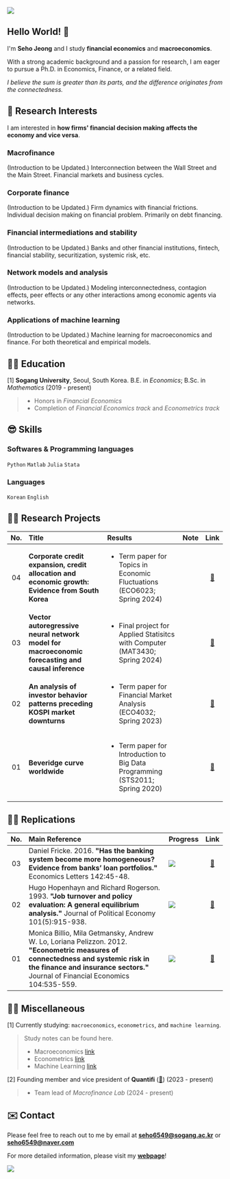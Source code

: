 <img src="https://capsule-render.vercel.app/api?type=waving&color=gradient&customColorList=27&height=100&section=header" />

## Hello World! 👋
I'm **Seho Jeong** and I study **financial economics** and **macroeconomics**.

With a strong academic background and a passion for research, I am eager to pursue a Ph.D. in Economics, Finance, or a related field.

*I believe the sum is greater than its parts, and the difference originates from the connectedness.*


## 🤩 Research Interests
I am interested in **how firms' financial decision making affects the economy and vice versa**. 
### Macrofinance
(Introduction to be Updated.)
Interconnection between the Wall Street and the Main Street. Financial markets and business cycles. 
### Corporate finance
(Introduction to be Updated.)
Firm dynamics with financial frictions.
Individual decision making on financial problem. Primarily on debt financing.
### Financial intermediations and stability
(Introduction to be Updated.) 
Banks and other financial institutions, fintech, financial stability, securitization, systemic risk, etc.
### Network models and analysis
(Introduction to be Updated.) 
Modeling interconnectedness, contagion effects, peer effects or any other interactions among economic agents via networks.
### Applications of machine learning
(Introduction to be Updated.) 
Machine learning for macroeconomics and finance. For both theoretical and empirical models.


## 👨‍🎓 Education
\[1\] **Sogang University**, Seoul, South Korea. B.E. in *Economics*; B.Sc. in *Mathematics* (2019 - present)
> - Honors in *Financial Economics* <br>
> - Completion of *Financial Economics track* and *Econometrics track*


## 😎 Skills
### Softwares & Programming languages
`Python`  `Matlab` `Julia` `Stata`

### Languages
`Korean` `English`


## 🧑‍💻 Research Projects

|No.   |Title                                                                         |Results                                                              |Note|Link|
|:-----:|:-----------------------------------------------------------------------------|:--------------------------------------------------------------------|:-----|:------:|
|04|**Corporate credit expansion, credit allocation and economic growth: Evidence from South Korea**|<ul> <li> Term paper for Topics in Economic Fluctuations (ECO6023; Spring 2024) </ul> | |[🔗](https://github.com/zogvc/credit-allocation-and-business-cycle)|
|03|**Vector autoregressive neural network model for macroeconomic forecasting and causal inference**|<ul> <li>Final project for Applied Statisitcs with Computer (MAT3430; Spring 2024) </ul>  | |[🔗](https://github.com/zogvc/deep-learning-for-macroeconomics)|
|02|**An analysis of investor behavior patterns preceding KOSPI market downturns**|<ul> <li>Term paper for Financial Market Analysis (ECO4032; Spring 2023)</ul>                   | |[🔗](https://github.com/zogvc/kospi-fear-and-greed-index)|
|01|**Beveridge curve worldwide**                                                 |<ul> <li>Term paper for Introduction to Big Data Programming (STS2011; Spring 2020)</ul>        | |[🔗](https://github.com/zogvc/beveridge-curve-worldwide)|


## 🧑‍🏫 Replications
|No.   |Main Reference                                                                |Progress    |Link   |
|:----:|:-----------------------------------------------------------------------------|:-------------|:-----:|
|03|Daniel Fricke. 2016. **"Has the banking system become more homogeneous? Evidence from banks’ loan portfolios."** Economics Letters 142:45-48.|![](https://geps.dev/progress/80)|[🔗](https://github.com/zogvc/fricke-2016-homogeneous-banking-system)|
|02|Hugo Hopenhayn and Richard Rogerson. 1993. **"Job turnover and policy evaluation: A general equilibrium analysis."** Journal of Political Economy 101(5):915-938.|![](https://geps.dev/progress/0)|[🔗](https://github.com/zogvc/hopenhayn-rogerson-1993-job-turnover-and-policy-evaluation)|
|01|Monica Billio, Mila Getmansky, Andrew W. Lo, Loriana Pelizzon. 2012. **"Econometric measures of connectedness and systemic risk in the finance and insurance sectors."** Journal of Financial Economics 104:535-559.|![](https://geps.dev/progress/20)|[🔗](https://github.com/zogvc/billio-etal-2012-econometric-measures-of-connectedness)|



## 😶‍🌫️ Miscellaneous
[1] Currently studying: `macroeconomics`, `econometrics`, and `machine learning`.
> Study notes can be found here.
> - Macroeconomics [link](https://github.com/zogvc/macroeconomics)
> - Econometrics [link](https://github.com/zogvc/econometrics)
> - Machine Learning [link](https://github.com/zogvc/ml-reading-group)

[2] Founding member and vice president of **Quantifi** ([🔗](https://github.com/QuantifiSogang)) (2023 - present)
> - Team lead of *Macrofinance Lab* (2024 - present)


## ✉️ Contact
Please feel free to reach out to me by email at **seho6549@sogang.ac.kr** or **seho6549@naver.com**

For more detailed information, please visit my [**webpage**](https://zogvc.github.io/)!

<img src="https://capsule-render.vercel.app/api?type=waving&color=gradient&customColorList=27&height=100&section=footer" />
